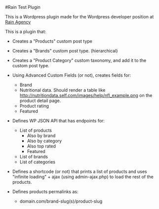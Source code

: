 #Rain Test Plugin

This is a Wordpress plugin made for the Wordpress developer position at [Rain Agency](http://rain.agency/)

This is a plugin that:

- Creates a "Products" custom post type
- Creates a "Brands" custom post type. (hierarchical)
- Creates a "Product Category" custom taxonomy, and add it to the custom post type.
- Using Advanced Custom Fields (or not), creates fields for:
  - Brand
  - Nutritional data. Should render a table like http://nutritiondata.self.com/images/help/nfl_example.png on the product detail page.
  - Product rating
  - Featured

- Defines WP JSON API that has endpoints for:
  - List of products
    - Also by brand
    - Also by category
    - Also top rated
    - Featured
  - List of brands
  - List of categories

- Defines a shortcode (or not) that prints a list of products and uses "infinite loading" + ajax (using admin-ajax.php) to load the rest of the products.

- Defines products permalinks as:
  - domain.com/brand-slug(s)/product-slug